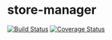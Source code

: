 # store-manager
[![Build Status](https://travis-ci.org/deytola/store-manager.svg?branch=master)](https://travis-ci.org/deytola/store-manager)
[![Coverage Status](https://coveralls.io/repos/github/deytola/store-manager/badge.svg?branch=master)](https://coveralls.io/github/deytola/store-manager?branch=master)
